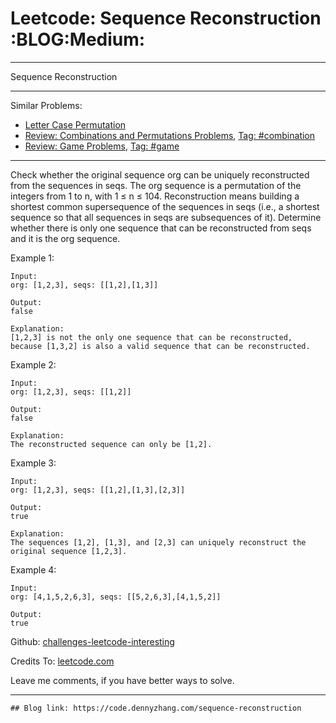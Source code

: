 
# Leetcode: Sequence Reconstruction     :BLOG:Medium:

---

Sequence Reconstruction  

---

Similar Problems:  

-   [Letter Case Permutation](https://code.dennyzhang.com/letter-case-permutation)
-   [Review: Combinations and Permutations Problems](https://code.dennyzhang.com/review-combination), [Tag: #combination](https://code.dennyzhang.com/tag/combination)
-   [Review: Game Problems](https://code.dennyzhang.com/review-game), [Tag: #game](https://code.dennyzhang.com/tag/game)

---

Check whether the original sequence org can be uniquely reconstructed from the sequences in seqs. The org sequence is a permutation of the integers from 1 to n, with 1 ≤ n ≤ 104. Reconstruction means building a shortest common supersequence of the sequences in seqs (i.e., a shortest sequence so that all sequences in seqs are subsequences of it). Determine whether there is only one sequence that can be reconstructed from seqs and it is the org sequence.  

Example 1:  

    Input:
    org: [1,2,3], seqs: [[1,2],[1,3]]
    
    Output:
    false
    
    Explanation:
    [1,2,3] is not the only one sequence that can be reconstructed, because [1,3,2] is also a valid sequence that can be reconstructed.

Example 2:  

    Input:
    org: [1,2,3], seqs: [[1,2]]
    
    Output:
    false
    
    Explanation:
    The reconstructed sequence can only be [1,2].

Example 3:  

    Input:
    org: [1,2,3], seqs: [[1,2],[1,3],[2,3]]
    
    Output:
    true
    
    Explanation:
    The sequences [1,2], [1,3], and [2,3] can uniquely reconstruct the original sequence [1,2,3].

Example 4:  

    Input:
    org: [4,1,5,2,6,3], seqs: [[5,2,6,3],[4,1,5,2]]
    
    Output:
    true

Github: [challenges-leetcode-interesting](https://github.com/DennyZhang/challenges-leetcode-interesting/tree/master/problems/sequence-reconstruction)  

Credits To: [leetcode.com](https://leetcode.com/problems/sequence-reconstruction/description/)  

Leave me comments, if you have better ways to solve.  

---

    ## Blog link: https://code.dennyzhang.com/sequence-reconstruction

